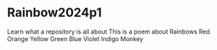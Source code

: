# Rainbow2024p1
Learn what a repository is all about
This is a poem about Rainbows
Red
Orange
Yellow
Green
Blue
Violet
Indigo
Monkey